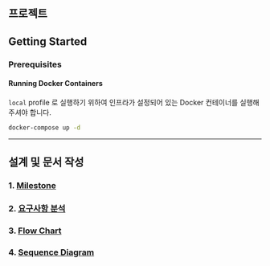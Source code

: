 ## 프로젝트

## Getting Started

### Prerequisites

#### Running Docker Containers

`local` profile 로 실행하기 위하여 인프라가 설정되어 있는 Docker 컨테이너를 실행해주셔야 합니다.

```bash
docker-compose up -d
```

---
## 설계 및 문서 작성

### 1. [Milestone](https://github.com/yangahh/concert-ticket-reservation/wiki/1.-Milestone)
### 2. [요구사항 분석](https://github.com/yangahh/concert-ticket-reservation/wiki/2.-%EC%9A%94%EA%B5%AC%EC%82%AC%ED%95%AD-%EC%A0%95%EC%9D%98)
### 3. [Flow Chart](https://github.com/yangahh/concert-ticket-reservation/wiki/3.-UML-%E2%80%90-%ED%94%8C%EB%A1%9C%EC%9A%B0-%EC%B0%A8%ED%8A%B8)
### 4. [Sequence Diagram](https://github.com/yangahh/concert-ticket-reservation/wiki/4.-UML-%E2%80%90-%EC%8B%9C%ED%80%80%EC%8A%A4-%EB%8B%A4%EC%9D%B4%EC%96%B4%EA%B7%B8%EB%9E%A8)
